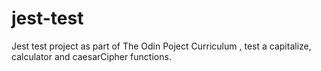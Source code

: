# jest-test
Jest test project
 as part of The Odin Poject Curriculum , test a capitalize, calculator and caesarCipher functions.

